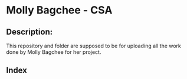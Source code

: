 # Molly Bagchee - CSA
## Description:
This repository and folder are supposed to be for uploading all the work done by Molly Bagchee for her project.

## Index
